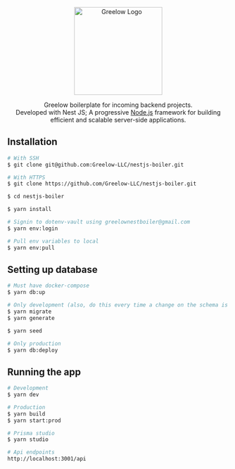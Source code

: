 <p align="center">
  <a href="https://greelow.com/" target="blank"><img src="https://avatars.githubusercontent.com/u/95771770?s=400&u=cb6af5afc520ee1033ea726defa2c04ab8470506&v=4" width="200" alt="Greelow Logo" /></a>
</p>

[circleci-image]: https://img.shields.io/circleci/build/github/nestjs/nest/master?token=abc123def456
[circleci-url]: https://circleci.com/gh/nestjs/nest

  <p align="center">Greelow boilerplate for incoming backend projects.
  <br />
  Developed with Nest JS; A progressive <a href="http://nodejs.org" target="_blank">Node.js</a> framework for building efficient and scalable server-side applications.</p>
    <p align="center">

## Installation

```bash
# With SSH
$ git clone git@github.com:Greelow-LLC/nestjs-boiler.git

# With HTTPS
$ git clone https://github.com/Greelow-LLC/nestjs-boiler.git

$ cd nestjs-boiler

$ yarn install

# Signin to dotenv-vault using greelownestboiler@gmail.com
$ yarn env:login

# Pull env variables to local
$ yarn env:pull
```

## Setting up database

```bash
# Must have docker-compose
$ yarn db:up

# Only development (also, do this every time a change on the schema is made)
$ yarn migrate
$ yarn generate

$ yarn seed

# Only production
$ yarn db:deploy
```

## Running the app

```bash
# Development
$ yarn dev

# Production
$ yarn build
$ yarn start:prod

# Prisma studio
$ yarn studio

# Api endpoints
http://localhost:3001/api 
```
